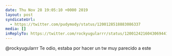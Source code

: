 ```yaml
---
date: Thu Nov 28 19:05:10 +0000 2019
layout: post
syndicateUrl:
  - https://twitter.com/pudymody/status/1200128518883086337
media: []
inReplyTo: https://twitter.com/rockyugularrr/status/1200124216043069441
---
```

@rockyugularrr Te odio, estaba por hacer un tw muy parecido a este

